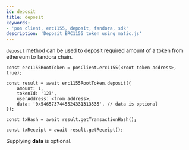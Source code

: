 ```yaml
---
id: deposit
title: deposit
keywords: 
- 'pos client, erc1155, deposit, fandora, sdk'
description: 'Deposit ERC1155 token using matic.js'
---
```


`deposit` method can be used to deposit required amount of a token from ethereum to fandora chain.

```
const erc1155RootToken = posClient.erc1155(<root token address>, true);
 
const result = await erc1155RootToken.deposit({
    amount: 1,
    tokenId: '123',
    userAddress: <from address>,
    data: '0x5465737445524331313535', // data is optional
});

const txHash = await result.getTransactionHash();

const txReceipt = await result.getReceipt();

```

Supplying **data** is optional.